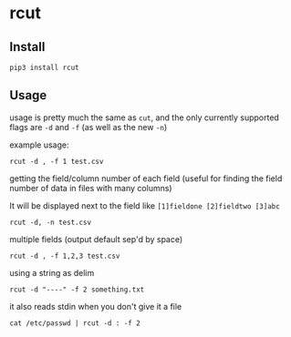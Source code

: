 # rcut


## Install

`pip3 install rcut`

## Usage


usage is pretty much the same as `cut`, and the only currently supported flags are `-d` and `-f` (as well as the new `-n`)

example usage:

`rcut -d , -f 1 test.csv`

getting the field/column number of each field (useful for finding the field number of data in files with many columns)

It will be displayed next to the field like `[1]fieldone [2]fieldtwo [3]abc`

`rcut -d, -n test.csv`

multiple fields (output default sep'd by space)

`rcut -d , -f 1,2,3 test.csv`

using a string as delim

`rcut -d "----" -f 2 something.txt`

it also reads stdin when you don't give it a file

`cat /etc/passwd | rcut -d : -f 2`